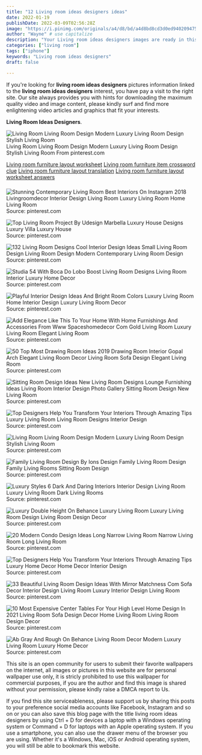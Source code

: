 ```yaml
---
title: "12 Living room ideas designers ideas"
date: 2022-01-19
publishDate: 2022-03-09T02:56:28Z
image: "https://i.pinimg.com/originals/a4/d8/bd/a4d8bd8cd3d0ed940209475565016cfe.png"
author: "Wayne" # use capitalize
description: "Your Living room ideas designers images are ready in this website. Living room ideas designers are a topic that is being searched for and liked by netizens today. You can Download the Living room ideas designers files here. Get all free vectors."
categories: ["living room"]
tags: ["iphone"]
keywords: "Living room ideas designers"
draft: false

---
```


If you're looking for **living room ideas designers** pictures information linked to the **living room ideas designers** interest, you have pay a visit to the right  site.  Our site always  provides you with  hints  for downloading  the maximum  quality video and image  content, please kindly surf and find more enlightening video articles and graphics  that fit your interests.

**Living Room Ideas Designers**. 

![Living Room Living Room Design Modern Luxury Living Room Design Stylish Living Room](https://i.pinimg.com/originals/ca/e3/9a/cae39a2230d54c6ae92ec1477cb5cc73.jpg "Living Room Living Room Design Modern Luxury Living Room Design Stylish Living Room")
Living Room Living Room Design Modern Luxury Living Room Design Stylish Living Room From pinterest.com

[Living room furniture layout worksheet](/living-room-furniture-layout-worksheet/)
[Living room furniture item crossword clue](/living-room-furniture-item-crossword-clue/)
[Living room furniture layout translation](/living-room-furniture-layout-translation/)
[Living room furniture layout worksheet answers](/living-room-furniture-layout-worksheet-answers/)



### 

 


![Stunning Contemporary Living Room Best Interiors On Instagram 2018 Livingroomdecor Interior Design Living Room Luxury Living Room Home Living Room](https://i.pinimg.com/736x/a9/80/7c/a9807c47e72fffdc12f080c588f40c50.jpg "Stunning Contemporary Living Room Best Interiors On Instagram 2018 Livingroomdecor Interior Design Living Room Luxury Living Room Home Living Room")
Source: pinterest.com

 

![Top Living Room Project By Udesign Marbella Luxury House Designs Luxury Villa Luxury House](https://i.pinimg.com/originals/d6/d9/2d/d6d92d2269cae4c587cf7c459519642a.jpg "Top Living Room Project By Udesign Marbella Luxury House Designs Luxury Villa Luxury House")
Source: pinterest.com

 

![132 Living Room Designs Cool Interior Design Ideas Small Living Room Design Living Room Design Modern Contemporary Living Room Design](https://i.pinimg.com/originals/99/db/02/99db020a37e9b65ff239d528d156f790.jpg "132 Living Room Designs Cool Interior Design Ideas Small Living Room Design Living Room Design Modern Contemporary Living Room Design")
Source: pinterest.com

 

![Studia 54 With Boca Do Lobo Boost Living Room Designs Living Room Interior Luxury Home Decor](https://i.pinimg.com/736x/04/53/17/045317ba8a84198b64dbe498b94c2577.jpg "Studia 54 With Boca Do Lobo Boost Living Room Designs Living Room Interior Luxury Home Decor")
Source: pinterest.com

 

![Playful Interior Design Ideas And Bright Room Colors Luxury Living Room Home Interior Design Luxury Living Room Decor](https://i.pinimg.com/originals/02/9d/1c/029d1c48610bf9c8786f3f9bf992aa1a.jpg "Playful Interior Design Ideas And Bright Room Colors Luxury Living Room Home Interior Design Luxury Living Room Decor")
Source: pinterest.com

 

![Add Elegance Like This To Your Home With Home Furnishings And Accessories From Www Spaceshomedecor Com Gold Living Room Luxury Living Room Elegant Living Room](https://i.pinimg.com/originals/2f/2e/72/2f2e72b2df7964ed5d4ba79d3d668ff9.jpg "Add Elegance Like This To Your Home With Home Furnishings And Accessories From Www Spaceshomedecor Com Gold Living Room Luxury Living Room Elegant Living Room")
Source: pinterest.com

 

![50 Top Most Drawing Room Ideas 2019 Drawing Room Interior Gopal Arch Elegant Living Room Decor Living Room Sofa Design Elegant Living Room](https://i.ytimg.com/vi/cRpn8Wrf4Fs/maxresdefault.jpg "50 Top Most Drawing Room Ideas 2019 Drawing Room Interior Gopal Arch Elegant Living Room Decor Living Room Sofa Design Elegant Living Room")
Source: pinterest.com

 

![Sitting Room Design Ideas New Living Room Designs Lounge Furnishing Ideas Living Room Interior Design Photo Gallery Sitting Room Design New Living Room](https://i.pinimg.com/736x/d8/55/4d/d8554d71152e0a42c981dce9a519d7b1.jpg "Sitting Room Design Ideas New Living Room Designs Lounge Furnishing Ideas Living Room Interior Design Photo Gallery Sitting Room Design New Living Room")
Source: pinterest.com

 

![Top Designers Help You Transform Your Interiors Through Amazing Tips Luxury Living Room Living Room Designs Interior Design](https://i.pinimg.com/originals/41/58/1d/41581de24c5be0b9112aabd9d04e94e4.jpg "Top Designers Help You Transform Your Interiors Through Amazing Tips Luxury Living Room Living Room Designs Interior Design")
Source: pinterest.com

 

![Living Room Living Room Design Modern Luxury Living Room Design Stylish Living Room](https://i.pinimg.com/originals/ca/e3/9a/cae39a2230d54c6ae92ec1477cb5cc73.jpg "Living Room Living Room Design Modern Luxury Living Room Design Stylish Living Room")
Source: pinterest.com

 

![Family Living Room Design By Ions Design Family Living Room Design Family Living Rooms Sitting Room Design](https://i.pinimg.com/originals/56/d9/3b/56d93b2cec54404750608bba252549fb.jpg "Family Living Room Design By Ions Design Family Living Room Design Family Living Rooms Sitting Room Design")
Source: pinterest.com

 

![Luxury Styles 6 Dark And Daring Interiors Interior Design Living Room Luxury Living Room Dark Living Rooms](https://i.pinimg.com/736x/77/b8/18/77b818adb6a59c782894870c87b27af2--room-interior-design-living-room-interior.jpg "Luxury Styles 6 Dark And Daring Interiors Interior Design Living Room Luxury Living Room Dark Living Rooms")
Source: pinterest.com

 

![Luxury Double Height On Behance Luxury Living Room Luxury Living Room Design Living Room Design Decor](https://i.pinimg.com/originals/ab/59/8e/ab598e481ea7651ba828f6293fa8b0a0.jpg "Luxury Double Height On Behance Luxury Living Room Luxury Living Room Design Living Room Design Decor")
Source: pinterest.com

 

![20 Modern Condo Design Ideas Long Narrow Living Room Narrow Living Room Long Living Room](https://i.pinimg.com/736x/54/ed/cd/54edcd13f2574b9e7a65fe0325f05b94--small-spaces-small-apartments.jpg "20 Modern Condo Design Ideas Long Narrow Living Room Narrow Living Room Long Living Room")
Source: pinterest.com

 

![Top Designers Help You Transform Your Interiors Through Amazing Tips Luxury Home Decor Home Decor Interior Design](https://i.pinimg.com/originals/ec/6f/28/ec6f28c5d6c62abe553e677ce934f64d.jpg "Top Designers Help You Transform Your Interiors Through Amazing Tips Luxury Home Decor Home Decor Interior Design")
Source: pinterest.com

 

![33 Beautiful Living Room Design Ideas With Mirror Matchness Com Sofa Decor Interior Design Living Room Luxury Interior Design Living Room](https://i.pinimg.com/736x/4d/3d/e1/4d3de1cfe58908c8e582194845067b71.jpg "33 Beautiful Living Room Design Ideas With Mirror Matchness Com Sofa Decor Interior Design Living Room Luxury Interior Design Living Room")
Source: pinterest.com

 

![10 Most Expensive Center Tables For Your High Level Home Design In 2021 Living Room Sofa Design Decor Home Living Room Living Room Design Decor](https://i.pinimg.com/originals/d6/15/25/d61525e7d6b258f7aae0117ebe872f26.jpg "10 Most Expensive Center Tables For Your High Level Home Design In 2021 Living Room Sofa Design Decor Home Living Room Living Room Design Decor")
Source: pinterest.com

 

![Ab Gray And Rough On Behance Living Room Decor Modern Luxury Living Room Luxury Home Decor](https://i.pinimg.com/originals/a4/d8/bd/a4d8bd8cd3d0ed940209475565016cfe.png "Ab Gray And Rough On Behance Living Room Decor Modern Luxury Living Room Luxury Home Decor")
Source: pinterest.com

 

This site is an open community for users to submit their favorite wallpapers on the internet, all images or pictures in this website are for personal wallpaper use only, it is stricly prohibited to use this wallpaper for commercial purposes, if you are the author and find this image is shared without your permission, please kindly raise a DMCA report to Us.

If you find this site serviceableness, please support us by sharing this posts to your preference social media accounts like Facebook, Instagram and so on or you can also save this blog page with the title living room ideas designers by using Ctrl + D for devices a laptop with a Windows operating system or Command + D for laptops with an Apple operating system. If you use a smartphone, you can also use the drawer menu of the browser you are using. Whether it's a Windows, Mac, iOS or Android operating system, you will still be able to bookmark this website.
